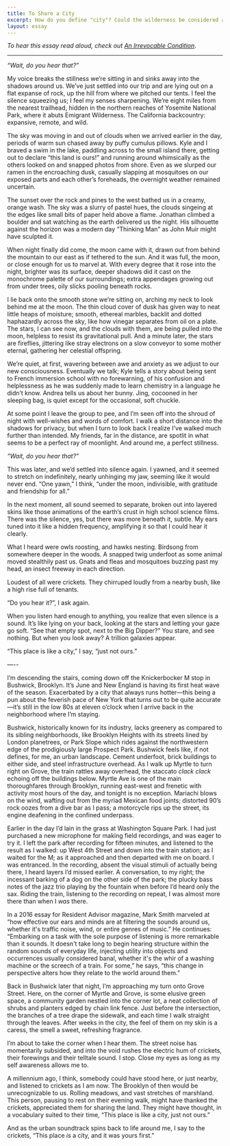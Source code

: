 ```yaml
---
title: To Share a City
excerpt: How do you define "city"? Could the wilderness be considered a city?
layout: essay
---
```


_To hear this essay read aloud, check out [An Irrevocable Condition](/an-irrevocable-condition)_.

---

_“Wait, do you hear that?”_

My voice breaks the stillness we’re sitting in and sinks away into the shadows around us. We’ve just settled into our trip and are lying out on a flat expanse of rock, up the hill from where we pitched our tents. I feel the silence squeezing us; I feel my senses sharpening. We’re eight miles from the nearest trailhead, hidden in the northern reaches of Yosemite National Park, where it abuts Emigrant Wilderness. The California backcountry: expansive, remote, and wild.

The sky was moving in and out of clouds when we arrived earlier in the day, periods of warm sun chased away by puffy cumulus pillows. Kyle and I braved a swim in the lake, paddling across to the small island there, getting out to declare “this land is ours!” and running around whimsically as the others looked on and snapped photos from shore. Even as we slurped our ramen in the encroaching dusk, casually slapping at mosquitoes on our exposed parts and each other’s foreheads, the overnight weather remained uncertain.

The sunset over the rock and pines to the west bathed us in a creamy, orange wash. The sky was a slurry of pastel hues, the clouds singeing at the edges like small bits of paper held above a flame. Jonathan climbed a boulder and sat watching as the earth delivered us the night. His silhouette against the horizon was a modern day “Thinking Man” as John Muir might have sculpted it.

When night finally did come, the moon came with it, drawn out from behind the mountain to our east as if tethered to the sun. And it was full, the moon, or close enough for us to marvel at. With every degree that it rose into the night, brighter was its surface, deeper shadows did it cast on the monochrome palette of our surroundings; extra appendages growing out from under trees, oily slicks pooling beneath rocks.

I lie back onto the smooth stone we’re sitting on, arching my neck to look behind me at the moon. The thin cloud cover of dusk has given way to neat little heaps of moisture; smooth, ethereal marbles, backlit and dotted haphazardly across the sky, like how vinegar separates from oil on a plate. The stars, I can see now, and the clouds with them, are being pulled into the moon, helpless to resist its gravitational pull. And a minute later, the stars are fireflies, jittering like stray electrons on a slow conveyor to some mother eternal, gathering her celestial offspring.

We’re quiet, at first, wavering between awe and anxiety as we adjust to our new consciousness. Eventually we talk; Kyle tells a story about being sent to French immersion school with no forewarning, of his confusion and helplessness as he was suddenly made to learn chemistry in a language he didn’t know. Andrea tells us about her bunny. Jing, cocooned in her sleeping bag, is quiet except for the occasional, soft chuckle.

At some point I leave the group to pee, and I’m seen off into the shroud of night with well-wishes and words of comfort. I walk a short distance into the shadows for privacy, but when I turn to look back I realize I’ve walked much further than intended. My friends, far in the distance, are spotlit in what seems to be a perfect ray of moonlight. And around me, a perfect stillness.

_“Wait, do you hear that?”_

This was later, and we’d settled into silence again. I yawned, and it seemed to stretch on indefinitely, nearly unhinging my jaw, seeming like it would never end. “One yawn,” I think, “under the moon, indivisible, with gratitude and friendship for all.”

In the next moment, all sound seemed to separate, broken out into layered skins like those animations of the earth’s crust in high school science films. There was the silence, yes, but there was more beneath it, subtle. My ears tuned into it like a hidden frequency, amplifying it so that I could hear it clearly.

What I heard were owls roosting, and hawks nesting. Birdsong from somewhere deeper in the woods. A snapped twig underfoot as some animal moved stealthily past us. Gnats and fleas and mosquitoes buzzing past my head, an insect freeway in each direction.

Loudest of all were crickets. They chirruped loudly from a nearby bush, like a high rise full of tenants.

“Do you hear it?”, I ask again.

When you listen hard enough to anything, you realize that even silence is a sound. It’s like lying on your back, looking at the stars and letting your gaze go soft. “See that empty spot, next to the Big Dipper?” You stare, and see nothing. But when you look away? A trillion galaxies appear.

“This place is like a city,” I say, “just not ours.”

—--

I’m descending the stairs, coming down off the Knickerbocker M stop in Bushwick, Brooklyn. It’s June and New England is having its first heat wave of the season. Exacerbated by a city that always runs hotter—this being a pun about the feverish pace of New York that turns out to be quite accurate—it’s still in the low 80s at eleven o’clock when I arrive back in the neighborhood where I’m staying.

Bushwick, historically known for its industry, lacks greenery as compared to its sibling neighborhoods, like Brooklyn Heights with its streets lined by London planetrees, or Park Slope which rides against the northwestern edge of the prodigiously large Prospect Park. Bushwick feels like, if not defines, for me, an urban landscape. Cement underfoot, brick buildings to either side, and steel infrastructure overhead. As I walk up Myrtle to turn right on Grove, the train rattles away overhead, the staccato _clack clack_ echoing off the buildings below. Myrtle Ave is one of the main thoroughfares through Brooklyn, running east-west and frenetic with activity most hours of the day, and tonight is no exception. Mariachi blows on the wind, wafting out from the myriad Mexican food joints; distorted 90’s rock oozes from a dive bar as I pass; a motorcycle rips up the street, its engine deafening in the confined underpass.

Earlier in the day I’d lain in the grass at Washington Square Park. I had just purchased a new microphone for making field recordings, and was eager to try it. I left the park after recording for fifteen minutes, and listened to the result as I walked: up West 4th Street and down into the train station; as I waited for the M; as it approached and then departed with me on board. I was entranced. In the recording, absent the visual stimuli of actually being there, I heard layers I’d missed earlier. A conversation, to my right; the incessant barking of a dog on the other side of the park; the plucky bass notes of the jazz trio playing by the fountain when before I’d heard only the sax. Riding the train, listening to the recording on repeat, I was almost more there than when I _was_ there.

In a 2016 essay for Resident Advisor magazine, Mark Smith marveled at “how effective our ears and minds are at filtering the sounds around us, whether it's traffic noise, wind, or entire genres of music.” He continues: “Embarking on a task with the sole purpose of listening is more remarkable than it sounds. It doesn't take long to begin hearing structure within the random sounds of everyday life, injecting utility into objects and occurrences usually considered banal, whether it's the whir of a washing machine or the screech of a train. For some,” he says, “this change in perspective alters how they relate to the world around them.”

Back in Bushwick later that night, I’m approaching my turn onto Grove Street. Here, on the corner of Myrtle and Grove, is some elusive green space, a community garden nestled into the corner lot, a neat collection of shrubs and planters edged by chain link fence. Just before the intersection, the branches of a tree drape the sidewalk, and each time I walk straight through the leaves. After weeks in the city, the feel of them on my skin is a caress, the smell a sweet, refreshing fragrance.

I’m about to take the corner when I hear them. The street noise has momentarily subsided, and into the void rushes the electric hum of crickets, their forewings and their telltale sound. I stop. Close my eyes as long as my self awareness allows me to.

A millennium ago, I think, somebody could have stood here, or just nearby, and listened to crickets as I am now. The Brooklyn of then would be unrecognizable to us. Rolling meadows, and vast stretches of marshland. This person, pausing to rest on their evening walk, might have thanked the crickets, appreciated them for sharing the land. They might have thought, in a vocabulary suited to their time, “This place is like a city, just not ours.”

And as the urban soundtrack spins back to life around me, I say to the crickets, “This place _is_ a city, and it was yours first.”
